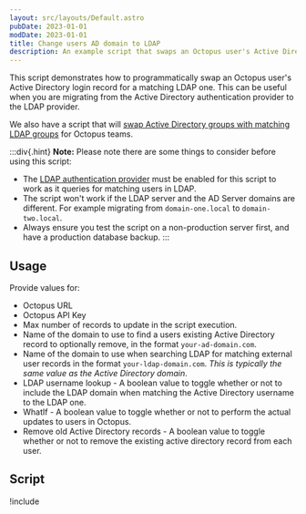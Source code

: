```yaml
---
layout: src/layouts/Default.astro
pubDate: 2023-01-01
modDate: 2023-01-01
title: Change users AD domain to LDAP
description: An example script that swaps an Octopus user's Active Directory login record for a matching LDAP one.
---
```


This script demonstrates how to programmatically swap an Octopus user's Active Directory login record for a matching LDAP one. This can be useful when you are migrating from the Active Directory authentication provider to the LDAP provider.

We also have a script that will [swap Active Directory groups with matching LDAP groups](/docs/octopus-rest-api/examples/users-and-teams/swap-ad-domain-group-with-ldap-group) for Octopus teams.

:::div{.hint}
**Note:**
Please note there are some things to consider before using this script:

- The [LDAP authentication provider](/docs/security/authentication/ldap) must be enabled for this script to work as it queries for matching users in LDAP.
- The script won't work if the LDAP server and the AD Server domains are different. For example migrating from `domain-one.local` to `domain-two.local`.
- Always ensure you test the script on a non-production server first, and have a production database backup.
:::

## Usage

Provide values for:

- Octopus URL
- Octopus API Key
- Max number of records to update in the script execution.
- Name of the domain to use to find a users existing Active Directory record to optionally remove, in the format `your-ad-domain.com`.
- Name of the domain to use when searching LDAP for matching external user records in the format `your-ldap-domain.com`. *This is typically the same value as the Active Directory domain*.
- LDAP username lookup - A boolean value to toggle whether or not to include the LDAP domain when matching the Active Directory username to the LDAP one.
- WhatIf - A boolean value to toggle whether or not to perform the actual updates to users in Octopus.
- Remove old Active Directory records - A boolean value to toggle whether or not to remove the existing active directory record from each user.

## Script

!include <switch-users-ad-domain-to-ldap-scripts>